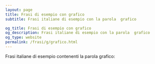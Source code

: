 ```yaml
---
layout: page
title: Frasi di esempio con grafico 
subtitle: Frasi italiane di esempio con la parola  grafico

og_title: Frasi di esempio con grafico 
og_description: Frasi italiane di esempio con la parola  grafico
og_type: website
permalink: /frasi/g/grafico.html
---
```


Frasi italiane di esempio contenenti la parola grafico:


